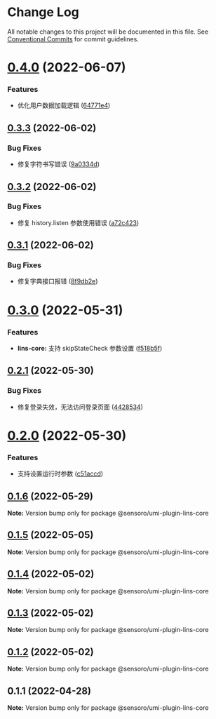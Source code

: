 # Change Log

All notable changes to this project will be documented in this file.
See [Conventional Commits](https://conventionalcommits.org) for commit guidelines.

# [0.4.0](https://github.com/SensoroFE/umi-plugins/compare/@sensoro/umi-plugin-lins-core@0.3.3...@sensoro/umi-plugin-lins-core@0.4.0) (2022-06-07)


### Features

* 优化用户数据加载逻辑 ([64771e4](https://github.com/SensoroFE/umi-plugins/commit/64771e475b85331dcaa42af0a59c3f72d097738e))





## [0.3.3](https://github.com/SensoroFE/umi-plugins/compare/@sensoro/umi-plugin-lins-core@0.3.2...@sensoro/umi-plugin-lins-core@0.3.3) (2022-06-02)


### Bug Fixes

* 修复字符书写错误 ([9a0334d](https://github.com/SensoroFE/umi-plugins/commit/9a0334db38125d80e446297e7a533bf2b77ef9b6))





## [0.3.2](https://github.com/SensoroFE/umi-plugins/compare/@sensoro/umi-plugin-lins-core@0.3.1...@sensoro/umi-plugin-lins-core@0.3.2) (2022-06-02)


### Bug Fixes

* 修复 history.listen 参数使用错误 ([a72c423](https://github.com/SensoroFE/umi-plugins/commit/a72c42374c468580b4ffb960b49f6b60ff2c08c6))





## [0.3.1](https://github.com/SensoroFE/umi-plugins/compare/@sensoro/umi-plugin-lins-core@0.3.0...@sensoro/umi-plugin-lins-core@0.3.1) (2022-06-02)


### Bug Fixes

* 修复字典接口报错 ([8f9db2e](https://github.com/SensoroFE/umi-plugins/commit/8f9db2ec060d170211808b7db98a439781a46b36))





# [0.3.0](https://github.com/SensoroFE/umi-plugins/compare/@sensoro/umi-plugin-lins-core@0.2.1...@sensoro/umi-plugin-lins-core@0.3.0) (2022-05-31)


### Features

* **lins-core:** 支持 skipStateCheck 参数设置 ([f518b5f](https://github.com/SensoroFE/umi-plugins/commit/f518b5f88d70eb3d581b1c5a3453ed29002b7b37))





## [0.2.1](https://github.com/SensoroFE/umi-plugins/compare/@sensoro/umi-plugin-lins-core@0.2.0...@sensoro/umi-plugin-lins-core@0.2.1) (2022-05-30)


### Bug Fixes

* 修复登录失效，无法访问登录页面 ([4428534](https://github.com/SensoroFE/umi-plugins/commit/44285340e92949cfba4533bb9616d51f52285540))





# [0.2.0](https://github.com/SensoroFE/umi-plugins/compare/@sensoro/umi-plugin-lins-core@0.1.6...@sensoro/umi-plugin-lins-core@0.2.0) (2022-05-30)


### Features

* 支持设置运行时参数 ([c51accd](https://github.com/SensoroFE/umi-plugins/commit/c51accd44ce51c62006808c7776e374f8401be0a))





## [0.1.6](https://github.com/SensoroFE/umi-plugins/compare/@sensoro/umi-plugin-lins-core@0.1.5...@sensoro/umi-plugin-lins-core@0.1.6) (2022-05-29)

**Note:** Version bump only for package @sensoro/umi-plugin-lins-core





## [0.1.5](https://github.com/SensoroFE/umi-plugins/compare/@sensoro/umi-plugin-lins-core@0.1.4...@sensoro/umi-plugin-lins-core@0.1.5) (2022-05-05)

**Note:** Version bump only for package @sensoro/umi-plugin-lins-core





## [0.1.4](https://github.com/SensoroFE/umi-plugins/compare/@sensoro/umi-plugin-lins-core@0.1.3...@sensoro/umi-plugin-lins-core@0.1.4) (2022-05-02)

**Note:** Version bump only for package @sensoro/umi-plugin-lins-core





## [0.1.3](https://github.com/SensoroFE/umi-plugins/compare/@sensoro/umi-plugin-lins-core@0.1.2...@sensoro/umi-plugin-lins-core@0.1.3) (2022-05-02)

**Note:** Version bump only for package @sensoro/umi-plugin-lins-core





## [0.1.2](https://github.com/SensoroFE/umi-plugins/compare/@sensoro/umi-plugin-lins-core@0.1.1...@sensoro/umi-plugin-lins-core@0.1.2) (2022-05-02)

**Note:** Version bump only for package @sensoro/umi-plugin-lins-core





## 0.1.1 (2022-04-28)

**Note:** Version bump only for package @sensoro/umi-plugin-lins-core
